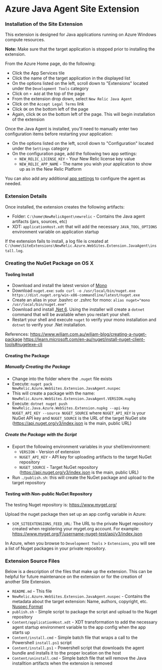 # Azure Java Agent Site Extension

### Installation of the Site Extension

This extension is designed for Java applications running on Azure Windows compute resources.

**Note:** Make sure that the target application is stopped prior to installing the extension.

From the Azure Home page, do the following:
- Click the App Services tile
- Click the name of the target application in the displayed list
- On the options listed on the left, scroll down to "Extensions" located under the `Development Tools` category
- Click on `+ Add` at the top of the page
- From the extension drop down, select `New Relic Java Agent`
- Click on the `Accept Legal Terms` link
- Click `OK` on the bottom left of the page
- Again, click `OK` on the bottom left of the page. This will begin installation of the extension

Once the Java Agent is installed, you'll need to manually enter two configuration items before restarting your application:
- On the options listed on the left, scroll down to "Configuration" located under the `Settings` category
- On the configuration page, add the following two app settings:
    - `NEW_RELIC_LICENSE_KEY` - Your New Relic license key value
	- `NEW_RELIC_APP_NAME` - The name you wish your application to show up as in the New Relic Platform
	
You can also add any additional [app settings](https://docs.newrelic.com/docs/apm/agents/java-agent/configuration/java-agent-configuration-config-file/#Environment_Variables) to configure the agent as needed.

### Extension Details

Once installed, the extension creates the following artifacts:
- Folder: `C:\home\NewRelicAgent\newrelic` - Contains the Java agent artifacts (jars, sources, etc)
- XDT: `applicationHost.xdt` that will add the necessary `JAVA_TOOL_OPTIONS` environment variable on application startup

If the extension fails to install, a log file is created at `C:\home\SiteExtensions\NewRelic.Azure.WebSites.Extension.JavaAgent\install.log`.

### Creating the NuGet Package on OS X

#### Tooling Install

- Download and install the latest version of [Mono](https://www.mono-project.com/download/stable/)
- Download `nuget.exe`: `sudo curl -o /usr/local/bin/nuget.exe https://dist.nuget.org/win-x86-commandline/latest/nuget.exe`
- Create an alias in your .bashrc or .zshrc for mono: `alias nuget="mono /usr/local/bin/nuget.exe"`
- Download and install [.Net 6](https://dotnet.microsoft.com/en-us/download/dotnet/6.0). Using the installer will create a `dotnet` command that will be available when you restart your shell.
- Restart your shell and execute `nuget` to verify your mono installation and `dotnet` to verify your .Net installation.

References:
https://www.wiliam.com.au/wiliam-blog/creating-a-nuget-package
https://learn.microsoft.com/en-au/nuget/install-nuget-client-tools#nugetexe-cli

#### Creating the Package

##### Manually Creating the Package

- Change into the folder where the `.nuget` file exists
- Execute: `nuget pack NewRelic.Azure.WebSites.Extension.JavaAgent.nuspec`
- This will create a package with the name: `NewRelic.Azure.WebSites.Extension.JavaAgent.VERSION.nupkg`
- Execute: `dotnet nuget push NewRelic.Java.Azure.WebSites.Extension.nupkg --api-key NUGET_API_KEY --source NUGET_SOURCE` where `NUGET_API_KEY` is your NuGet API key and `NUGET_SOURCE` is the URL of the target NuGet site (https://api.nuget.org/v3/index.json is the main, public URL)

##### Create the Package with the Script
- Export the following environment variables in your shell/environment:
    - `VERSION` - Version of extension
	- `NUGET_API_KEY` - API key for uploading artifacts to the target NuGet repository
	- `NUGET_SOURCE` - Target NuGet repository (https://api.nuget.org/v3/index.json is the main, public URL)
- Run `./publish.sh`: this will create the NuGet package and upload to the target repository

#### Testing with Non-public NuGet Repository

The testing Nuget repository is: https://www.myget.org/

Upload the nuget package then set up an app config variable in Azure:
- `SCM_SITEEXTENSIONS_FEED_URL`: The URL to the private Nuget repository created when registering your myget.org account. For example: https://www.myget.org/F/username-nuget-test/api/v3/index.json

In Azure, when you browse to `Development Tools` > `Extensions`, you will see a list of Nuget packages in your private repository.

### Extension Source Files

Below is a description of the files that make up the extension. This can be helpful for future maintenance on the extension or for the creation of another Site Extension.

- `README.md` - This file
- `NewRelic.Azure.WebSites.Extension.JavaAgent.nuspec` - Contains the metadata about the target extension: Name, authors, copyright, etc. [Nuspec Format](https://learn.microsoft.com/en-us/nuget/reference/nuspec)
- `publish.sh` - Simple script to package the script and upload to the Nuget repository
- `Content/applicationHost.xdt` - XDT transformation to add the necessary agent startup environment variable to the app config when the app starts up
- `Content/install.cmd` - Simple batch file that wraps a call to the Powershell `install.ps1` script
- `Content/install.ps1` - Powershell script that downloads the agent bundle and installs it to the proper location on the host
- `Content/uninstall.cmd` - Simple batch file that will remove the Java installtion artifacts when the extension is removed


